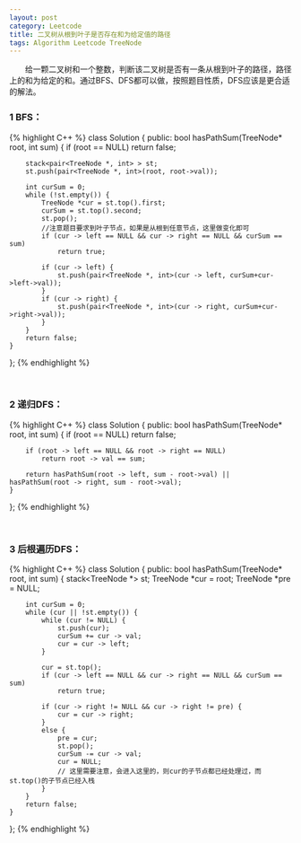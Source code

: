 ```yaml
---
layout: post
category: Leetcode
title: 二叉树从根到叶子是否存在和为给定值的路径  
tags: Algorithm Leetcode TreeNode
---
```



&emsp;&emsp;给一颗二叉树和一个整数，判断该二叉树是否有一条从根到叶子的路径，路径上的和为给定的和。通过BFS、DFS都可以做，按照题目性质，DFS应该是更合适的解法。

<!--more-->

### 1 BFS：

{% highlight C++ %}
class Solution {
public:
    bool hasPathSum(TreeNode* root, int sum) {
        if (root == NULL)
            return false;
        
        stack<pair<TreeNode *, int> > st;
        st.push(pair<TreeNode *, int>(root, root->val));
        
        int curSum = 0;
        while (!st.empty()) {
            TreeNode *cur = st.top().first;
            curSum = st.top().second;
            st.pop();
            //注意题目要求到叶子节点，如果是从根到任意节点，这里做变化即可
            if (cur -> left == NULL && cur -> right == NULL && curSum == sum)  
                return true;
            
            if (cur -> left) {
                st.push(pair<TreeNode *, int>(cur -> left, curSum+cur->left->val));
            }
            if (cur -> right) {
                st.push(pair<TreeNode *, int>(cur -> right, curSum+cur->right->val));
            }
        }
        return false;
    }
};
{% endhighlight %}

<br />

### 2 递归DFS：

{% highlight C++ %}
class Solution {
public:
    bool hasPathSum(TreeNode* root, int sum) {
        if (root == NULL)
            return false;
        
        if (root -> left == NULL && root -> right == NULL)
            return root -> val == sum;
        
        return hasPathSum(root -> left, sum - root->val) || hasPathSum(root -> right, sum - root->val);
    }
};
{% endhighlight %}

<br />

### 3 后根遍历DFS：

{% highlight C++ %}
class Solution {
public:
    bool hasPathSum(TreeNode* root, int sum) {
        stack<TreeNode *> st;
        TreeNode *cur = root;
        TreeNode *pre = NULL;
        
        int curSum = 0;
        while (cur || !st.empty()) {
            while (cur != NULL) {
                st.push(cur);
                curSum += cur -> val;
                cur = cur -> left;
            }
            
            cur = st.top();
            if (cur -> left == NULL && cur -> right == NULL && curSum == sum)
                return true;
            
            if (cur -> right != NULL && cur -> right != pre) {
                cur = cur -> right;
            }
            else {
                pre = cur;
                st.pop();
                curSum -= cur -> val;
                cur = NULL;  
                // 这里需要注意，会进入这里的，则cur的子节点都已经处理过，而st.top()的子节点已经入栈
            }
        }
        return false;
    }
};
{% endhighlight %}
